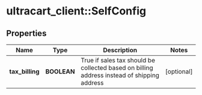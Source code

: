# ultracart_client::SelfConfig

## Properties
Name | Type | Description | Notes
------------ | ------------- | ------------- | -------------
**tax_billing** | **BOOLEAN** | True if sales tax should be collected based on billing address instead of shipping address | [optional] 


